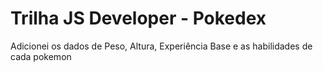 # Trilha JS Developer - Pokedex

Adicionei os dados de Peso, Altura, Experiência Base e as habilidades de cada pokemon